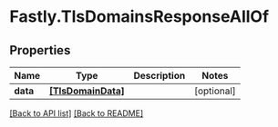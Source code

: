 # Fastly.TlsDomainsResponseAllOf

## Properties

Name | Type | Description | Notes
------------ | ------------- | ------------- | -------------
**data** | [**[TlsDomainData]**](TlsDomainData.md) |  | [optional] 


[[Back to API list]](../../README.md#endpoints) [[Back to README]](../../README.md)
